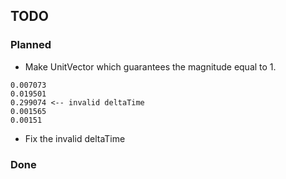 ﻿## TODO

### Planned
* Make UnitVector which guarantees the magnitude equal to 1.
```
0.007073
0.019501
0.299074 <-- invalid deltaTime 
0.001565
0.00151
```
* Fix the invalid deltaTime 

### Done